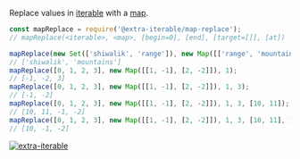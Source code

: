 Replace values in [iterable] with a [map].

```javascript
const mapReplace = require('@extra-iterable/map-replace');
// mapReplace(<iterable>, <map>, [begin=0], [end], [target=[]], [at])

mapReplace(new Set(['shiwalik', 'range']), new Map([['range', 'mountains']]));
// ['shiwalik', 'mountains']
mapReplace([0, 1, 2, 3], new Map([[1, -1], [2, -2]]), 1);
// [-1, -2, 3]
mapReplace([0, 1, 2, 3], new Map([[1, -1], [2, -2]]), 1, 3);
// [-1, -2]
mapReplace([0, 1, 2, 3], new Map([[1, -1], [2, -2]]), 1, 3, [10, 11]);
// [10, 11, -1, -2]
mapReplace([0, 1, 2, 3], new Map([[1, -1], [2, -2]]), 1, 3, [10, 11], 1);
// [10, -1, -2]
```


[![extra-iterable](https://i.imgur.com/KR83Nzx.jpg)](https://www.npmjs.com/package/extra-iterable)

[iterable]: https://developer.mozilla.org/en-US/docs/Web/JavaScript/Reference/Iteration_protocols
[map]: https://developer.mozilla.org/en-US/docs/Web/JavaScript/Reference/Global_Objects/Map
